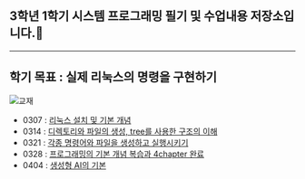 ## 3학년 1학기 시스템 프로그래밍 필기 및 수업내용 저장소입니다.📖
---

## 학기 목표 : 실제 리눅스의 명령을 구현하기<br>

![교재](https://github.com/user-attachments/assets/51ccfb73-f435-4be4-8ae7-489b6860570d)


- 0307 : [리눅스 설치 및 기본 개념](https://github.com/Xssgh/SystemProgramming/tree/main/0307)<br>
- 0314 : [디렉토리와 파일의 생성, tree를 사용한 구조의 이해](https://github.com/Xssgh/SystemProgramming/blob/main/0314/README.md)
- 0321 : [각종 명령어와 파일을 생성하고 실행시키기](https://github.com/Xssgh/SystemProgramming/blob/main/0321/README.md)
- 0328 : [프로그래밍의 기본 개념 복습과 4chapter 완료](https://github.com/Xssgh/SystemProgramming/blob/main/0328/README.md)
- 0404 : [생성형 AI의 기본](https://github.com/Xssgh/SystemProgramming/blob/main/0404/README.md)
